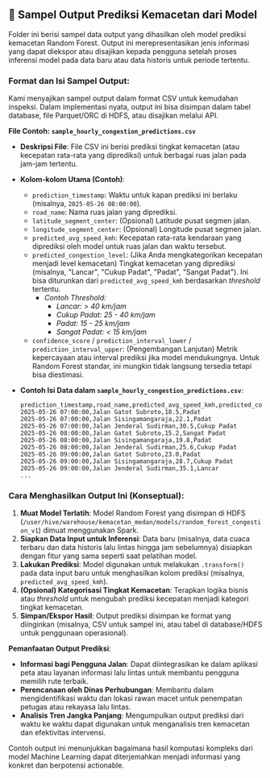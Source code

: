 ## 🎯 Sampel Output Prediksi Kemacetan dari Model

Folder ini berisi sampel data output yang dihasilkan oleh model prediksi kemacetan Random Forest. Output ini merepresentasikan jenis informasi yang dapat diekspor atau disajikan kepada pengguna setelah proses inferensi model pada data baru atau data historis untuk periode tertentu.

### Format dan Isi Sampel Output:

Kami menyajikan sampel output dalam format CSV untuk kemudahan inspeksi. Dalam implementasi nyata, output ini bisa disimpan dalam tabel database, file Parquet/ORC di HDFS, atau disajikan melalui API.

**File Contoh: `sample_hourly_congestion_predictions.csv`**

* **Deskripsi File**: File CSV ini berisi prediksi tingkat kemacetan (atau kecepatan rata-rata yang diprediksi) untuk berbagai ruas jalan pada jam-jam tertentu.
* **Kolom-kolom Utama (Contoh)**:
    * `prediction_timestamp`: Waktu untuk kapan prediksi ini berlaku (misalnya, `2025-05-26 08:00:00`).
    * `road_name`: Nama ruas jalan yang diprediksi.
    * `latitude_segment_center`: (Opsional) Latitude pusat segmen jalan.
    * `longitude_segment_center`: (Opsional) Longitude pusat segmen jalan.
    * `predicted_avg_speed_kmh`: Kecepatan rata-rata kendaraan yang diprediksi oleh model untuk ruas jalan dan waktu tersebut.
    * `predicted_congestion_level`: (Jika Anda mengkategorikan kecepatan menjadi level kemacetan) Tingkat kemacetan yang diprediksi (misalnya, "Lancar", "Cukup Padat", "Padat", "Sangat Padat"). Ini bisa diturunkan dari `predicted_avg_speed_kmh` berdasarkan *threshold* tertentu.
        * *Contoh Threshold:*
            * *Lancar: > 40 km/jam*
            * *Cukup Padat: 25 - 40 km/jam*
            * *Padat: 15 - 25 km/jam*
            * *Sangat Padat: < 15 km/jam*
    * `confidence_score` / `prediction_interval_lower` / `prediction_interval_upper`: (Pengembangan Lanjutan) Metrik kepercayaan atau interval prediksi jika model mendukungnya. Untuk Random Forest standar, ini mungkin tidak langsung tersedia tetapi bisa diestimasi.

* **Contoh Isi Data dalam `sample_hourly_congestion_predictions.csv`**:
    ```csv
    prediction_timestamp,road_name,predicted_avg_speed_kmh,predicted_congestion_level
    2025-05-26 07:00:00,Jalan Gatot Subroto,18.5,Padat
    2025-05-26 07:00:00,Jalan Sisingamangaraja,22.1,Padat
    2025-05-26 07:00:00,Jalan Jenderal Sudirman,30.5,Cukup Padat
    2025-05-26 08:00:00,Jalan Gatot Subroto,15.2,Sangat Padat
    2025-05-26 08:00:00,Jalan Sisingamangaraja,19.8,Padat
    2025-05-26 08:00:00,Jalan Jenderal Sudirman,25.6,Cukup Padat
    2025-05-26 09:00:00,Jalan Gatot Subroto,23.0,Padat
    2025-05-26 09:00:00,Jalan Sisingamangaraja,28.7,Cukup Padat
    2025-05-26 09:00:00,Jalan Jenderal Sudirman,35.1,Lancar
    ...
    ```

### Cara Menghasilkan Output Ini (Konseptual):

1.  **Muat Model Terlatih**: Model Random Forest yang disimpan di HDFS (`/user/hive/warehouse/kemacetan_medan/models/random_forest_congestion_v1`) dimuat menggunakan Spark.
2.  **Siapkan Data Input untuk Inferensi**: Data baru (misalnya, data cuaca terbaru dan data historis lalu lintas hingga jam sebelumnya) disiapkan dengan fitur yang sama seperti saat pelatihan model.
3.  **Lakukan Prediksi**: Model digunakan untuk melakukan `.transform()` pada data input baru untuk menghasilkan kolom prediksi (misalnya, `predicted_avg_speed_kmh`).
4.  **(Opsional) Kategorisasi Tingkat Kemacetan**: Terapkan logika bisnis atau *threshold* untuk mengubah prediksi kecepatan menjadi kategori tingkat kemacetan.
5.  **Simpan/Ekspor Hasil**: Output prediksi disimpan ke format yang diinginkan (misalnya, CSV untuk sampel ini, atau tabel di database/HDFS untuk penggunaan operasional).

**Pemanfaatan Output Prediksi**:
* **Informasi bagi Pengguna Jalan**: Dapat diintegrasikan ke dalam aplikasi peta atau layanan informasi lalu lintas untuk membantu pengguna memilih rute terbaik.
* **Perencanaan oleh Dinas Perhubungan**: Membantu dalam mengidentifikasi waktu dan lokasi rawan macet untuk penempatan petugas atau rekayasa lalu lintas.
* **Analisis Tren Jangka Panjang**: Mengumpulkan output prediksi dari waktu ke waktu dapat digunakan untuk menganalisis tren kemacetan dan efektivitas intervensi.

Contoh output ini menunjukkan bagaimana hasil komputasi kompleks dari model Machine Learning dapat diterjemahkan menjadi informasi yang konkret dan berpotensi actionable.
